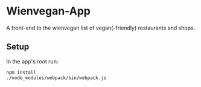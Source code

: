 # Wienvegan-App

A front-end to the wienvegan list of vegan(-friendly) restaurants and shops.

## Setup

In the app's root run:

    npm install
    ./node_modules/webpack/bin/webpack.js
